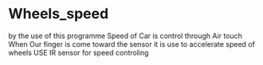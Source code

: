# Wheels_speed
by the use of this programme  Speed of Car is control through Air touch
When Our finger is come toward the sensor it is use to accelerate speed of wheels
USE IR sensor for speed controling 

